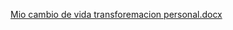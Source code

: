 [Mio cambio de vida transforemacion personal.docx](https://github.com/user-attachments/files/20951173/Mio.cambio.de.vida.transforemacion.personal.docx)
